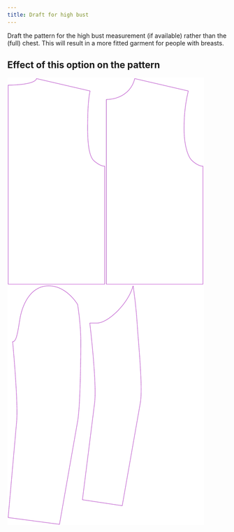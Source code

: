```yaml
---
title: Draft for high bust
---
```


Draft the pattern for the high bust measurement (if available) rather than the (full) chest. This will result in a more fitted garment for people with breasts.

## Effect of this option on the pattern

![This image shows the effect of this option by superimposing several variants that have a different value for this option](bent_draftforhighbust_sample.svg "Effect of this option on the pattern")
